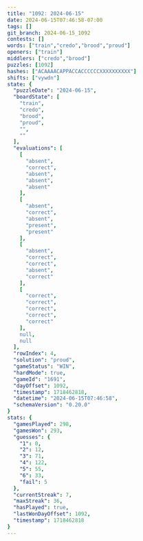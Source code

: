 ```yaml
---
title: "1092: 2024-06-15"
date: 2024-06-15T07:46:58-07:00
tags: []
git_branch: 2024-06-15_1092
contests: []
words: ["train","credo","brood","proud"]
openers: ["train"]
middlers: ["credo","brood"]
puzzles: [1092]
hashes: ["ACAAAACAPPACCACCCCCCXXXXXXXXXX"]
shifts: ["vywdn"]
state: {
  "puzzleDate": "2024-06-15",
  "boardState": [
    "train",
    "credo",
    "brood",
    "proud",
    "",
    ""
  ],
  "evaluations": [
    [
      "absent",
      "correct",
      "absent",
      "absent",
      "absent"
    ],
    [
      "absent",
      "correct",
      "absent",
      "present",
      "present"
    ],
    [
      "absent",
      "correct",
      "correct",
      "absent",
      "correct"
    ],
    [
      "correct",
      "correct",
      "correct",
      "correct",
      "correct"
    ],
    null,
    null
  ],
  "rowIndex": 4,
  "solution": "proud",
  "gameStatus": "WIN",
  "hardMode": true,
  "gameId": "1691",
  "dayOffset": 1092,
  "timestamp": 1718462818,
  "datetime": "2024-06-15T07:46:58",
  "schemaVersion": "0.20.0"
}
stats: {
  "gamesPlayed": 298,
  "gamesWon": 293,
  "guesses": {
    "1": 0,
    "2": 12,
    "3": 71,
    "4": 122,
    "5": 55,
    "6": 33,
    "fail": 5
  },
  "currentStreak": 7,
  "maxStreak": 36,
  "hasPlayed": true,
  "lastWonDayOffset": 1092,
  "timestamp": 1718462818
}
---
```

<!-- more -->
